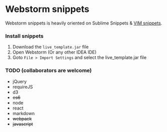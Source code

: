 # Webstorm snippets

Webstorm snippets is heavily oriented on Sublime Snippets & [VIM snippets](https://github.com/honza/vim-snippets).

### Install snippets

1. Download the `live_template.jar` file
2. Open Webstorm (Or any other IDEA IDE)
3. Goto `File > Import Settings` and select the live_template.jar file


### TODO (collaborators are welcome)
- jQuery
- requireJS
- d3
- ~~es6~~
- node
- react
- markdown
- ~~webpack~~
- ~~javascript~~
